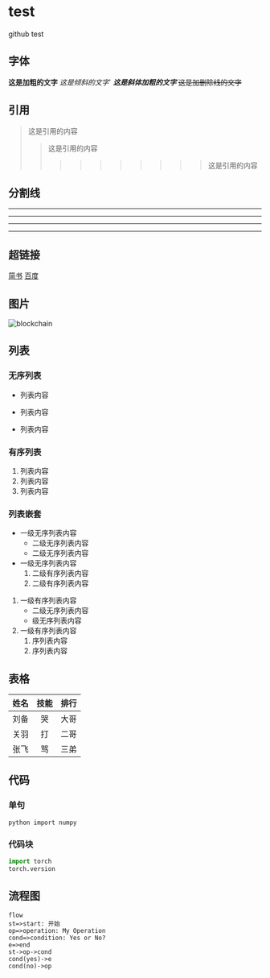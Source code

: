 # test
github test
## 字体
**这是加粗的文字**
*这是倾斜的文字*`
***这是斜体加粗的文字***
~~这是加删除线的文字~~
## 引用
>这是引用的内容
>>这是引用的内容
>>>>>>>>>>这是引用的内容
## 分割线
---
----
***
*****
## 超链接
[简书](http://jianshu.com)
[百度](http://baidu.com)
## 图片
![blockchain](https://ss0.bdstatic.com/70cFvHSh_Q1YnxGkpoWK1HF6hhy/it/u=702257389,1274025419&fm=27&gp=0.jpg "区块链")
## 列表
### 无序列表
- 列表内容
+ 列表内容
* 列表内容
### 有序列表
1. 列表内容
2. 列表内容
3. 列表内容
### 列表嵌套
- 一级无序列表内容
   - 二级无序列表内容
   - 二级无序列表内容
- 一级无序列表内容
   1. 二级有序列表内容
   2. 二级有序列表内容
1. 一级有序列表内容
   - 二级无序列表内容
   - 级无序列表内容
2. 一级有序列表内容
   1. 序列表内容
   2. 序列表内容
## 表格
姓名|技能|排行
--|:--:|--:
刘备|哭|大哥
关羽|打|二哥
张飞|骂|三弟
## 代码
### 单句
`python import numpy`
### 代码块
```python
import torch
torch.version
```
## 流程图
```
flow
st=>start: 开始
op=>operation: My Operation
cond=>condition: Yes or No?
e=>end
st->op->cond
cond(yes)->e
cond(no)->op
```
















